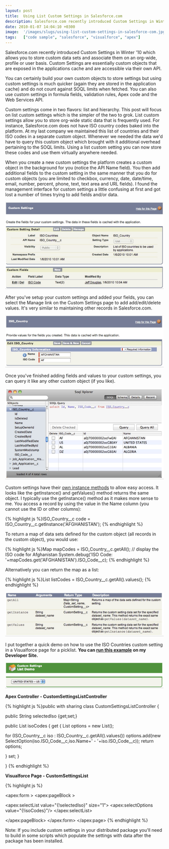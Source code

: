 ```yaml
---
layout: post
title:  Using List Custom Settings in Salesforce.com
description: Salesforce.com recently introduced Custom Settings in Winter 10 which allows you to store custom data sets and associate them on an org-wide, profile or user basis. Custom Settings are essentially custom objects that are exposed in the applications cache and are accessible via their own API. You can certainly build your own custom objects to store settings but using custom settings is much quicker (again they are stored in the application cache) and do not count against SOQL limits when fetched.
date: 2010-01-07 14:04:10 +0300
image:  '/images/slugs/using-list-custom-settings-in-salesforce-com.jpg'
tags:   ["code sample", "salesforce", "visualforce", "apex"]
---
```

<p>Salesforce.com recently introduced Custom Settings in Winter '10 which allows you to store custom data sets and associate them on an org-wide, profile or user basis. Custom Settings are essentially custom objects that are exposed in the applications cache and are accessible via their own API.</p>
<p>You can certainly build your own custom objects to store settings but using custom settings is much quicker (again they are stored in the application cache) and do not count against SOQL limits when fetched. You can also use custom settings in formula fields, validation rules, Apex code and the Web Services API.</p>
<p>Custom settings come in two flavors: list and hierarchy. This post will focus on list custom settings which is the simpler of the two to grok. List custom settings allow you to store org-wide static data that is frequently used. For instance, Salesforce.com does not have ISO country codes baked into the platform. At my last company we maintained this list of countries and their ISO codes in a separate custom object. Whenever we needed the data we'd have to query this custom object which brought with it additional overhead pertaining to the SOQL limits. Using a list custom setting you can now store these codes and use them virtually anywhere needed.</p>
<p>When you create a new custom settings the platform creates a custom object in the background for you (notice the API Name field). You then add additional fields to the custom setting in the same manner that you do for custom objects (you are limited to checkbox, currency, date, date/time, email, number, percent, phone, text, text area and URL fields). I found the management interface for custom settings a little confusing at first and got lost a number of times trying to add fields and/or data.</p>
<p><a href="images/plxkqalxtxu2kb0d61vy.png"><img src="images/plxkqalxtxu2kb0d61vy.png" alt="" ></a></p>
<p>After you've setup your custom settings and added your fields, you can select the Manage link on the Custom Settings page to add add/edit/delete values. It's very similar to maintaining other records in Salesforce.com.</p>
<p><a href="images/cdag6oekdz3vfupwwy4e.png"><img src="images/cdag6oekdz3vfupwwy4e.png" alt="" ></a></p>
<p>Once you've finished adding fields and values to your custom settings, you can query it like any other custom object (if you like).</p>
<p><a href="g/content/images/2014/Jun/qat87jadsdh96wkqbcn3.png"><img src="images/qat87jadsdh96wkqbcn3.png" alt="" ></a></p>
<p>Custom settings have their <a href="http://www.salesforce.com/us/developer/docs/apexcode/index.htm" title="Developer Docs">own instance methods</a> to allow easy access. It looks like the getInstance() and getValues() method returns the same object. I typically use the getInstance() method as it makes more sense to me. You access a record by using the value in the Name column (you cannot use the ID or other columns):</p>
{% highlight js %}ISO_Country__c code = ISO_Country__c.getInstance('AFGHANISTAN');
{% endhighlight %}
<p>To return a map of data sets defined for the custom object (all records in the custom object), you would use:</p>
{% highlight js %}Map<string,ISO_Country__c> mapCodes = ISO_Country__c.getAll();
// display the ISO code for Afghanistan
System.debug('ISO Code: '+mapCodes.get('AFGHANISTAN').ISO_Code__c);
{% endhighlight %}
<p>Alternatively you can return the map as a list:</p>
{% highlight js %}List<iso_Country__c> listCodes = ISO_Country__c.getAll().values();
{% endhighlight %}
<p><a href="images/ntfmab1dprn7759zgnwt.png"><img src="images/ntfmab1dprn7759zgnwt.png" alt="" ></a></p>
<p>I put together a quick demo on how to use the ISO Countries custom setting in a Visualforce page for a picklist. <strong>You can <a href="https://jeffdouglas-developer-edition.na5.force.com/examples/CustomSettingsList">run this example</a> on my Developer Site.</strong></p>
<p><a href="https://jeffdouglas-developer-edition.na5.force.com/examples/CustomSettingsList"><img src="images/janik0qdhfaw1mnykgk4.png" alt="" ></a></p>
<p><strong>Apex Controller - CustomSettingsListController</strong></p>
{% highlight js %}public with sharing class CustomSettingsListController {

 public String selectedIso {get;set;}

 public List<selectOption> isoCodes {
  get {
 List<selectOption> options = new List<selectOption>();

 for (ISO_Country__c iso : ISO_Country__c.getAll().values())
  options.add(new SelectOption(iso.ISO_Code__c,iso.Name+' - '+iso.ISO_Code__c));
 return options;

  }
  set;
 }

}
{% endhighlight %}
<p><strong>Visualforce Page - CustomSettingsList</strong></p>
{% highlight js %}<apex:page controller="CustomSettingsListController">
 <apex:sectionHeader title="Custom Settings" subtitle="List Demo"/>

 <apex:form >
  <apex:pageBlock >

   <apex:selectList value="{!selectedIso}" size="1">
   <apex:selectOptions value="{!isoCodes}"/>
   </apex:selectList>

  </apex:pageBlock>
 </apex:form>
</apex:page>
{% endhighlight %}
<p>Note: If you include custom settings in your distributed package you'll need to build in some scripts which populate the settings with data after the package has been installed.</p>

